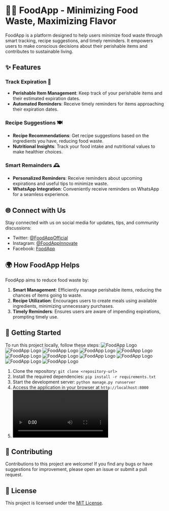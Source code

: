 # 🌽🍲 FoodApp - Minimizing Food Waste, Maximizing Flavor

FoodApp is a platform designed to help users minimize food waste through smart tracking, recipe suggestions, and timely reminders. It empowers users to make conscious decisions about their perishable items and contributes to sustainable living.

## ✨ Features

### Track Expiration 📅

- **Perishable Item Management**: Keep track of your perishable items and their estimated expiration dates.
- **Automated Reminders**: Receive timely reminders for items approaching their expiration dates.

### Recipe Suggestions 🍽️

- **Recipe Recommendations**: Get recipe suggestions based on the ingredients you have, reducing food waste.
- **Nutritional Insights**: Track your food intake and nutritional values to make healthier choices.

### Smart Remainders 🕰️

- **Personalized Reminders**: Receive reminders about upcoming expirations and useful tips to minimize waste.
- **WhatsApp Integration**: Conveniently receive reminders on WhatsApp for a seamless experience.

## 🌐 Connect with Us

Stay connected with us on social media for updates, tips, and community discussions:

- Twitter: [@FoodAppOfficial](https://twitter.com/FoodAppOfficial)
- Instagram: [@FoodAppInnovate](https://www.instagram.com/FoodAppInnovate)
- Facebook: [FoodApp](https://www.facebook.com/FoodApp)

## 🌍 How FoodApp Helps

FoodApp aims to reduce food waste by:

1. **Smart Management**: Efficiently manage perishable items, reducing the chances of items going to waste.
2. **Recipe Utilization**: Encourages users to create meals using available ingredients, minimizing unnecessary purchases.
3. **Timely Reminders**: Ensures users are aware of impending expirations, prompting timely use.

## 🚀 Getting Started

To run this project locally, follow these steps:
![FoodApp Logo](1.png)
![FoodApp Logo](2.png)
![FoodApp Logo](3.png)
![FoodApp Logo](4.png)
![FoodApp Logo](5.png)
![FoodApp Logo](6.png)
![FoodApp Logo](7.png)
![FoodApp Logo](8.png)
![FoodApp Logo](9.png)
![FoodApp Logo](10.png)
![FoodApp Logo](11.png)

1. Clone the repository: `git clone <repository-url>`
2. Install the required dependencies: `pip install -r requirements.txt`
3. Start the development server: `python manage.py runserver`
4. Access the application in your browser at `http://localhost:8000`
5. [<video src="https://www.loom.com/share/6b324ee09bb74de19aa89885f5a8f9cb?sid=ce457b77-16bf-4b2f-9ffa-a8a69b5a6a37"></video>](https://www.loom.com/share/6b324ee09bb74de19aa89885f5a8f9cb?sid=6e07f3b2-1c5b-40df-a064-94566e7a4c2c)

## 🤝 Contributing

Contributions to this project are welcome! If you find any bugs or have suggestions for improvement, please open an issue or submit a pull request.

## 📄 License

This project is licensed under the [MIT License](LICENSE).
